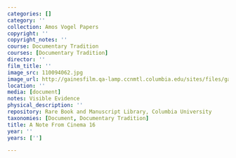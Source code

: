 ```yaml
---
categories: []
category: ''
collection: Amos Vogel Papers
copyright: ''
copyright_notes: ''
course: Documentary Tradition
courses: [Documentary Tradition]
director: ''
film_title: ''
image_src: 110094062.jpg
image_url: http://gainesfilm.qa-lamp.ccnmtl.columbia.edu/sites/files/gainesfilm/images/110094062.jpg
location: ''
media: [document]
notes: Visible Evidence
physical_description: ''
repository: Rare Book and Manuscript Library, Columbia University
taxonomies: [Document, Documentary Tradition]
title: A Note From Cinema 16
year: ''
years: ['']

---
```

